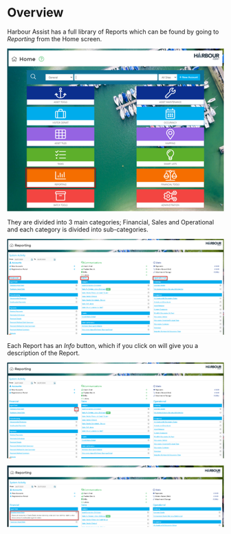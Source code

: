 # Overview

Harbour Assist has a full library of Reports which can be found by going to _Reporting_ from the Home screen.

![image-20200724144213409](../.gitbook/assets/image-20200724144213409.png)

They are divided into 3 main categories; Financial, Sales and Operational and each category is divided into sub-categories.

![image-20200724144318873](../.gitbook/assets/image-20200724144318873.png)

Each Report has an _Info_ button, which if you click on will give you a description of the Report.

![image-20200724144349674](../.gitbook/assets/image-20200724144349674.png)

![image-20200724144437654](../.gitbook/assets/image-20200724144437654.png)

